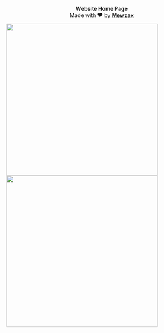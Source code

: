 <p align="center">
  <b>Website Home Page</b><br>
  Made with ❤ by <b><a href="https://github.com/Mewzax">Mewzax</a></b>
</p>
 
<p float="left">
  <img src="https://user-images.githubusercontent.com/75091300/179008537-9516169c-58aa-40cf-acfd-388196ad3550.png" widht="700" height="400" />
  <img src="https://user-images.githubusercontent.com/75091300/179008681-4ceb0ca2-a96d-45a4-9e3e-99b1cd599664.png" height="400"/> 
</p>
